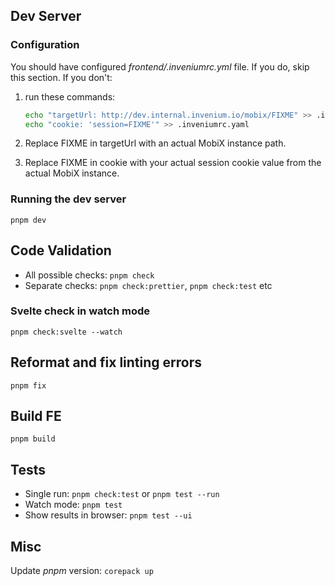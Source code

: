 ## Dev Server

### Configuration

You should have configured _frontend/.inveniumrc.yml_ file. If you do, skip this section. If you don't:

1. run these commands:

    ```bash
    echo "targetUrl: http://dev.internal.invenium.io/mobix/FIXME" >> .inveniumrc.yaml
    echo "cookie: 'session=FIXME'" >> .inveniumrc.yaml
    ```

2. Replace FIXME in targetUrl with an actual MobiX instance path.
3. Replace FIXME in cookie with your actual session cookie value from the actual MobiX instance.

### Running the dev server

`pnpm dev`

## Code Validation

- All possible checks: `pnpm check`
- Separate checks: `pnpm check:prettier`, `pnpm check:test` etc

### Svelte check in watch mode

`pnpm check:svelte --watch`

## Reformat and fix linting errors

`pnpm fix`

## Build FE

`pnpm build`

## Tests

- Single run: `pnpm check:test` or `pnpm test --run`
- Watch mode: `pnpm test`
- Show results in browser: `pnpm test --ui`

## Misc

Update _pnpm_ version: `corepack up`
